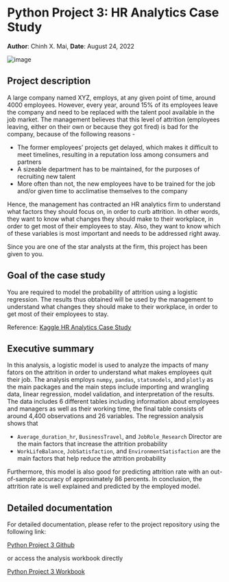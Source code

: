 # Python Project 3: HR Analytics Case Study 

**Author**: Chinh X. Mai, **Date**: August 24, 2022

![image](https://user-images.githubusercontent.com/89245616/187050037-2b64801d-6a18-4873-ae45-433016659e43.png)

## Project description

A large company named XYZ, employs, at any given point of time, around 4000 employees. However, every year, around 15% of its employees leave the company and need to be replaced with the talent pool available in the job market. The management believes that this level of attrition (employees leaving, either on their own or because they got fired) is bad for the company, because of the following reasons -

* The former employees’ projects get delayed, which makes it difficult to meet timelines, resulting in a reputation loss among consumers and partners 
* A sizeable department has to be maintained, for the purposes of recruiting new talent 
* More often than not, the new employees have to be trained for the job and/or given time to acclimatise themselves to the company 

Hence, the management has contracted an HR analytics firm to understand what factors they should focus on, in order to curb attrition. In other words, they want to know what changes they should make to their workplace, in order to get most of their employees to stay. Also, they want to know which of these variables is most important and needs to be addressed right away.

Since you are one of the star analysts at the firm, this project has been given to you.

## Goal of the case study

You are required to model the probability of attrition using a logistic regression. The results thus obtained will be used by the management to understand what changes they should make to their workplace, in order to get most of their employees to stay.

Reference: [Kaggle HR Analytics Case Study](https://www.kaggle.com/datasets/vjchoudhary7/hr-analytics-case-study?select=in_time.csv)

## Executive summary

In this analysis, a logistic model is used to analyze the impacts of many fators on the attrition in order to understand what makes employees quit their job. The analysis employs `numpy`, `pandas`, `statsmodels`, and `plotly` as the main packages and the main steps include importing and wrangling data, linear regression, model validation, and interpretation of the results. The data includes 6 different tables including information about employees and managers as well as their working time, the final table consists of around 4,400 observations and 26 variables. The regression analysis shows that

* `Average_duration_hr`, `BusinessTravel`, and `JobRole_Research` Director are the main factors that increase the attrition probability
* `WorkLifeBalance`, `JobSatisfaction`, and `EnvironmentSatisfaction` are the main factors that help reduce the attrition probability

Furthermore, this model is also good for predicting attrition rate with an out-of-sample accuracy of approximately 86 percents. In conclusion, the attrition rate is well explained and predicted by the employed model.

## Detailed documentation

For detailed documentation, please refer to the project repository using the following link:

[Python Project 3 Github](https://github.com/ChinhMaiGit/Project-Python-3/)

or access the analysis workbook directly

[Python Project 3 Workbook](/html/project3.html)

